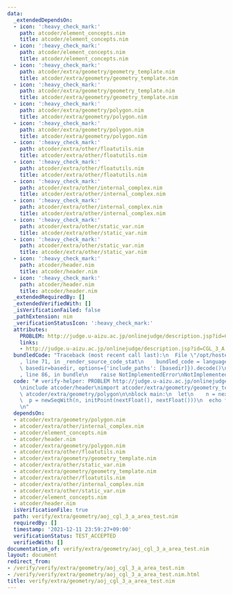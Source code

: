 ```yaml
---
data:
  _extendedDependsOn:
  - icon: ':heavy_check_mark:'
    path: atcoder/element_concepts.nim
    title: atcoder/element_concepts.nim
  - icon: ':heavy_check_mark:'
    path: atcoder/element_concepts.nim
    title: atcoder/element_concepts.nim
  - icon: ':heavy_check_mark:'
    path: atcoder/extra/geometry/geometry_template.nim
    title: atcoder/extra/geometry/geometry_template.nim
  - icon: ':heavy_check_mark:'
    path: atcoder/extra/geometry/geometry_template.nim
    title: atcoder/extra/geometry/geometry_template.nim
  - icon: ':heavy_check_mark:'
    path: atcoder/extra/geometry/polygon.nim
    title: atcoder/extra/geometry/polygon.nim
  - icon: ':heavy_check_mark:'
    path: atcoder/extra/geometry/polygon.nim
    title: atcoder/extra/geometry/polygon.nim
  - icon: ':heavy_check_mark:'
    path: atcoder/extra/other/floatutils.nim
    title: atcoder/extra/other/floatutils.nim
  - icon: ':heavy_check_mark:'
    path: atcoder/extra/other/floatutils.nim
    title: atcoder/extra/other/floatutils.nim
  - icon: ':heavy_check_mark:'
    path: atcoder/extra/other/internal_complex.nim
    title: atcoder/extra/other/internal_complex.nim
  - icon: ':heavy_check_mark:'
    path: atcoder/extra/other/internal_complex.nim
    title: atcoder/extra/other/internal_complex.nim
  - icon: ':heavy_check_mark:'
    path: atcoder/extra/other/static_var.nim
    title: atcoder/extra/other/static_var.nim
  - icon: ':heavy_check_mark:'
    path: atcoder/extra/other/static_var.nim
    title: atcoder/extra/other/static_var.nim
  - icon: ':heavy_check_mark:'
    path: atcoder/header.nim
    title: atcoder/header.nim
  - icon: ':heavy_check_mark:'
    path: atcoder/header.nim
    title: atcoder/header.nim
  _extendedRequiredBy: []
  _extendedVerifiedWith: []
  _isVerificationFailed: false
  _pathExtension: nim
  _verificationStatusIcon: ':heavy_check_mark:'
  attributes:
    PROBLEM: http://judge.u-aizu.ac.jp/onlinejudge/description.jsp?id=CGL_3_A
    links:
    - http://judge.u-aizu.ac.jp/onlinejudge/description.jsp?id=CGL_3_A
  bundledCode: "Traceback (most recent call last):\n  File \"/opt/hostedtoolcache/Python/3.10.1/x64/lib/python3.10/site-packages/onlinejudge_verify/documentation/build.py\"\
    , line 71, in _render_source_code_stat\n    bundled_code = language.bundle(stat.path,\
    \ basedir=basedir, options={'include_paths': [basedir]}).decode()\n  File \"/opt/hostedtoolcache/Python/3.10.1/x64/lib/python3.10/site-packages/onlinejudge_verify/languages/nim.py\"\
    , line 86, in bundle\n    raise NotImplementedError\nNotImplementedError\n"
  code: "# verify-helper: PROBLEM http://judge.u-aizu.ac.jp/onlinejudge/description.jsp?id=CGL_3_A\n\
    \ninclude atcoder/header\nimport atcoder/extra/geometry/geometry_template\nimport\
    \ atcoder/extra/geometry/polygon\n\nblock main:\n  let\n    n = nextInt()\n  \
    \  p = newSeqWith(n, initPoint(nextFloat(), nextFloat()))\n  echo fmt\"{p.area():.1f}\"\
    \n"
  dependsOn:
  - atcoder/extra/geometry/polygon.nim
  - atcoder/extra/other/internal_complex.nim
  - atcoder/element_concepts.nim
  - atcoder/header.nim
  - atcoder/extra/geometry/polygon.nim
  - atcoder/extra/other/floatutils.nim
  - atcoder/extra/geometry/geometry_template.nim
  - atcoder/extra/other/static_var.nim
  - atcoder/extra/geometry/geometry_template.nim
  - atcoder/extra/other/floatutils.nim
  - atcoder/extra/other/internal_complex.nim
  - atcoder/extra/other/static_var.nim
  - atcoder/element_concepts.nim
  - atcoder/header.nim
  isVerificationFile: true
  path: verify/extra/geometry/aoj_cgl_3_a_area_test.nim
  requiredBy: []
  timestamp: '2021-12-11 23:59:27+09:00'
  verificationStatus: TEST_ACCEPTED
  verifiedWith: []
documentation_of: verify/extra/geometry/aoj_cgl_3_a_area_test.nim
layout: document
redirect_from:
- /verify/verify/extra/geometry/aoj_cgl_3_a_area_test.nim
- /verify/verify/extra/geometry/aoj_cgl_3_a_area_test.nim.html
title: verify/extra/geometry/aoj_cgl_3_a_area_test.nim
---
```

